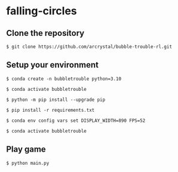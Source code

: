 # falling-circles
## Clone the repository

    $ git clone https://github.com/arcrystal/bubble-trouble-rl.git

## Setup your environment

    $ conda create -n bubbletrouble python=3.10
    
    $ conda activate bubbletrouble

    $ python -m pip install --upgrade pip
    
    $ pip install -r requirements.txt

    $ conda env config vars set DISPLAY_WIDTH=890 FPS=52

    $ conda activate bubbletrouble

## Play game

    $ python main.py

    
